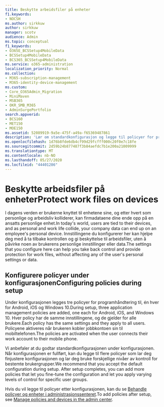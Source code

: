 ```yaml
---
title: Beskytte arbeidsfiler på enheter
f1.keywords:
- NOCSH
ms.author: sirkkuw
author: sirkkuw
manager: scotv
audience: Admin
ms.topic: conceptual
f1_keywords:
- O365E_BCSSetup4MobileData
- BCSSetup4MobileData
- BCS365_BCSSetup4MobileData
ms.service: o365-administration
localization_priority: Normal
ms.collection:
- M365-subscription-management
- M365-identity-device-management
ms.custom:
- Core_O365Admin_Migration
- MiniMaven
- MSB365
- OKR_SMB_M365
- AdminSurgePortfolio
search.appverid:
- BCS160
- MET150
- MOE150
ms.assetid: 52089919-9a5e-475f-a49a-f65369487861
description: 'Lær om standardkonfigurasjon og legge til policyer for programadministrasjon for å beskytte firmadata på brukernes personlige mobile enheter. '
ms.openlocfilehash: 1d76b8fde6db4cf99d29fcfff000c20f0e7c18fe
ms.sourcegitcommit: 2d59b24b877487f3b84aefdc7b1e200a21009999
ms.translationtype: MT
ms.contentlocale: nb-NO
ms.lasthandoff: 05/27/2020
ms.locfileid: "44401286"
---
```

# <a name="protect-work-files-on-devices"></a><span data-ttu-id="331b4-103">Beskytte arbeidsfiler på enheter</span><span class="sxs-lookup"><span data-stu-id="331b4-103">Protect work files on devices</span></span>

<span data-ttu-id="331b4-104">I dagens verden er brukerne knyttet til enhetene sine, og etter hvert som personlige og arbeidsliv kolliderer, kan firmadataene dine ende opp på en ansatts personlige enhet.</span><span class="sxs-lookup"><span data-stu-id="331b4-104">In today's world, users are tied to their devices, and as personal and work life collide, your company data can end up on an employee's personal device.</span></span> <span data-ttu-id="331b4-105">Innstillingene du konfigurerer her kan hjelpe deg med å ta tilbake kontrollen og gi beskyttelse til arbeidsfiler, uten å påvirke noen av brukerens personlige innstillinger eller data.</span><span class="sxs-lookup"><span data-stu-id="331b4-105">The settings that you configure here can help you take back control and provide protection for work files, without affecting any of the user's personal settings or data.</span></span>
  
## <a name="configuring-policies-during-setup"></a><span data-ttu-id="331b4-106">Konfigurere policyer under konfigurasjonen</span><span class="sxs-lookup"><span data-stu-id="331b4-106">Configuring policies during setup</span></span>

<span data-ttu-id="331b4-107">Under konfigurasjonen legges tre policyer for programhåndtering til, én hver for Android, iOS og Windows 10.</span><span class="sxs-lookup"><span data-stu-id="331b4-107">During setup, three application management policies are added, one each for Android, iOS, and Windows 10.</span></span> <span data-ttu-id="331b4-108">Hver policy har de samme innstillingene, og de gjelder for alle brukere.</span><span class="sxs-lookup"><span data-stu-id="331b4-108">Each policy has the same settings and they apply to all users.</span></span> <span data-ttu-id="331b4-109">Policyene aktiveres når brukeren kobler jobbkontoen sin til mobiltelefonen.</span><span class="sxs-lookup"><span data-stu-id="331b4-109">The policies are activated when the user connects their work account to their mobile phone.</span></span>
  
<span data-ttu-id="331b4-p103">Vi anbefaler at du godtar standardkonfigurasjonen under konfigurasjonen. Når konfigurasjonen er fullført, kan du legge til flere policyer som lar deg finjustere konfigurasjonen og lar deg bruke forskjellige nivåer av kontroll for bestemte brukergrupper.</span><span class="sxs-lookup"><span data-stu-id="331b4-p103">We recommend that you accept the default configuration during setup. After setup completes, you can add more policies that let you fine-tune the configuration and let you apply varying levels of control for specific user groups.</span></span>
  
<span data-ttu-id="331b4-112">Hvis du vil legge til policyer etter konfigurasjonen, kan du se [Behandle policyer og enheter i administrasjonssenteret](manage.md).</span><span class="sxs-lookup"><span data-stu-id="331b4-112">To add policies after setup, see [Manage policies and devices in the admin center](manage.md).</span></span>
